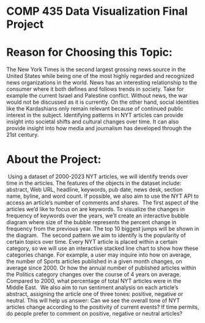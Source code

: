 # COMP 435 Data Visualization Final Project

# Reason for Choosing this Topic:
The New York Times is the second largest grossing news source in the United States while being one of the most highly regarded and recognized news organizations in the world. News has an interesting relationship to the consumer where it both defines and follows trends in society. Take for example the current Israel and Palestine conflict. Without news, the war would not be discussed as it is currently. On the other hand, social identities like the Kardashians only remain relevant because of continued public interest in the subject. Identifying patterns in NYT articles can provide insight into societal shifts and cultural changes over time. It can also provide insight into how media and journalism has developed through the 21st century.

# About the Project: 
&nbsp;Using a dataset of 2000-2023 NYT articles, we will identify trends over time in the articles. The features of the objects in the dataset include: abstract, Web URL, headline, keywords, pub date, news desk, section name, byline, and word count.  If possible, we also aim to use the NYT API to access an article’s number of comments and shares.
&nbsp;The first aspect of the articles we’d like to focus on are keywords. To visualize the changes in frequency of keywords over the years, we’ll create an interactive bubble diagram where size of the bubble represents the percent change in frequency from the previous year. The top 10 biggest jumps will be shown in the diagram. 
&nbsp;The second pattern we aim to identify is the popularity of certain topics over time. Every NYT article is placed within a certain category, so we will use an interactive stacked line chart to show how these categories change. For example, a user may inquire into how on average, the number of Sports articles published in a given month changes, on average since 2000. Or how the annual number of published articles within the Politics category changes over the course of 4 years on average. Compared to 2000, what percentage of total NYT articles were in the Middle East.
&nbsp;We also aim to run sentiment analysis on each article’s abstract, assigning the article one of three tones: positive, negative or neutral. This will help us answer: Can we see the overall tone of NYT articles change according to the positivity of current events? If time permits, do people prefer to comment on positive, negative or neutral articles?


